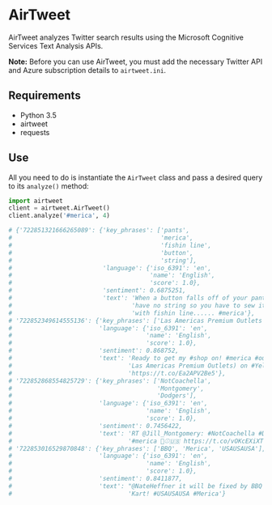# AirTweet

AirTweet analyzes Twitter search results using the Microsoft Cognitive Services
Text Analysis APIs.

**Note:** Before you can use AirTweet, you must add the necessary Twitter API and
Azure subscription details to `airtweet.ini`.

## Requirements

* Python 3.5
* airtweet
* requests

## Use

All you need to do is instantiate the `AirTweet` class and pass a desired query
to its `analyze()` method:

```python
import airtweet
client = airtweet.AirTweet()
client.analyze('#merica', 4)

# {'722851321666265089': {'key_phrases': ['pants',
#                                         'merica',
#                                         'fishin line',
#                                         'button',
#                                         'string'],
#                         'language': {'iso_6391': 'en',
#                                      'name': 'English',
#                                      'score': 1.0},
#                         'sentiment': 0.6875251,
#                         'text': 'When a button falls off of your pants and you '
#                                 'have no string so you have to sew it back on '
#                                 'with fishin line...... #merica'},
# '722852349614555136': {'key_phrases': ['Las Americas Premium Outlets', 'Yelp'],
#                        'language': {'iso_6391': 'en',
#                                     'name': 'English',
#                                     'score': 1.0},
#                        'sentiment': 0.868752,
#                        'text': 'Ready to get my #shop on! #merica #outlets (@ '
#                                'Las Americas Premium Outlets) on #Yelp '
#                                'https://t.co/Ea2APV2Be5'},
# '722852868554825729': {'key_phrases': ['NotCoachella',
#                                        'Montgomery',
#                                        'Dodgers'],
#                        'language': {'iso_6391': 'en',
#                                     'name': 'English',
#                                     'score': 1.0},
#                        'sentiment': 0.7456422,
#                        'text': 'RT @Jill_Montgomery: #NotCoachella #Dodgers '
#                                '#merica 🌭⚾️🇺🇸 https://t.co/vOKcEXiXTh'},
# '722853016529870848': {'key_phrases': ['BBQ', 'Merica', 'USAUSAUSA'],
#                        'language': {'iso_6391': 'en',
#                                     'name': 'English',
#                                     'score': 1.0},
#                        'sentiment': 0.8411877,
#                        'text': "@NateHeffner it will be fixed by BBQ's and "
#                                'Kart! #USAUSAUSA #Merica'}
```
